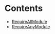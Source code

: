 

# Contents
- [RequireAllModule](RequireAllModule.sol/contract.RequireAllModule.md)
- [RequireAnyModule](RequireAnyModule.sol/contract.RequireAnyModule.md)
